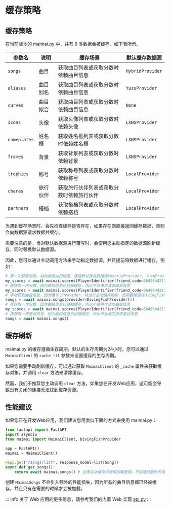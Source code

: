 # 缓存策略

## 缓存策略

在当前版本的 maimai.py 中，共有 9 类数据会被缓存，如下表所示。

| 参数名       | 说明     | 缓存场景                                 | 默认缓存数据源   |
|--------------|--------|--------------------------------------|------------------|
| `songs`      | 曲目     | 获取曲目列表或获取分数时依赖曲目信息     | `HybridProvider` |
| `aliases`    | 曲目别名 | 获取曲目列表或获取分数时依赖曲目信息     | `YuzuProvider`   |
| `curves`     | 曲目拟合 | 获取曲目列表或获取分数时依赖曲目信息     | `None`           |
| `icons`      | 头像     | 获取头像列表或获取分数时依赖头像         | `LXNSProvider`   |
| `nameplates` | 姓名框   | 获取姓名框列表或获取分数时依赖姓名框     | `LXNSProvider`   |
| `frames`     | 背景     | 获取背景列表或获取分数时依赖背景         | `LXNSProvider`   |
| `trophies`   | 称号     | 获取称号列表或获取分数时依赖称号         | `LocalProvider`  |
| `charas`     | 旅行伙伴 | 获取旅行伙伴列表或获取分数时依赖旅行伙伴 | `LocalProvider`  |
| `partners`   | 搭档     | 获取搭档列表或获取分数时依赖搭档         | `LocalProvider`  |

当遇到缓存场景时，会先检查缓存是否存在，如果存在则直接返回缓存数据，否则会向数据源请求数据并缓存。

需要注意的是，当对默认数据源进行覆写时，会使用您主动指定的数据源刷新缓存，同时替换默认数据源。

因此，您可以通过主动调用方法来手动指定数据源，并且提前将数据进行缓存，例如：

```python
# 第一次获取分数，被动缓存曲目信息，选用默认缓存数据源(HybridProvider, YuzuProvider, DivingFishProvider)
my_scores = await maimai.scores(PlayerIdentifier(friend_code=664994421382429), provider=lxns)
# 再获取一次分数，因为曲目信息已经被缓存，所以不会再次请求曲目信息
my_scores = await maimai.scores(PlayerIdentifier(friend_code=664994421382429), provider=lxns)
# 手动获取曲目信息，因为覆写了Provider，将进行主动缓存刷新，选用数据源(DivingFishProvider, YuzuProvider, DivingFishProvider)
songs = await maimai.songs(provider=DivingFishProvider())
# 再获取一次分数，因为曲目信息已经被缓存，所以不会再次请求曲目信息
my_scores = await maimai.scores(PlayerIdentifier(friend_code=664994421382429), provider=lxns)
# 再获取一次曲目信息，因为曲目信息已经被缓存，所以不会再次请求曲目信息
songs = await maimai.songs()
```

## 缓存刷新

maimai.py 的缓存遵循生存周期，默认的生存周期为24小时，您可以通过 `MaimaiClient` 的 `cache_ttl` 参数来设置缓存的生存周期。

如果您需要手动刷新缓存，可以通过获取 `MaimaiClient` 的 `_cache` 属性来获取缓存对象，并调用 `clear` 方法来清除缓存。

然而，我们不推荐您主动调用 `clear` 方法，如果您在开发Web应用，这可能会导致没有关闭的连接无法找到缓存资源。


## 性能建议

如果您正在开发Web应用，我们建议您用类似下面的方式来使用 maimai.py：

```python
from fastapi import FastAPI
import asyncio
from maimai import MaimaiClient, DivingFishProvider

app = FastAPI()
maimai = MaimaiClient()

@app.get("/songs/list", response_model=list[Song])
async def get_songs():
    return await maimai.songs() # 这里会从缓存中按需加载数据，不会造成额外的请求和性能损失
```

创建 `MaimaiSongs` 不会引入额外的性能损失，因为所有的曲目信息都已经被缓存，并且只有在需要的时候才会被加载。

::: info
关于 Web 应用的更多信息，请参考我们的内置 Web 实现 [api.py](https://github.com/TrueRou/maimai.py/blob/main/maimai_py/api.py)
:::